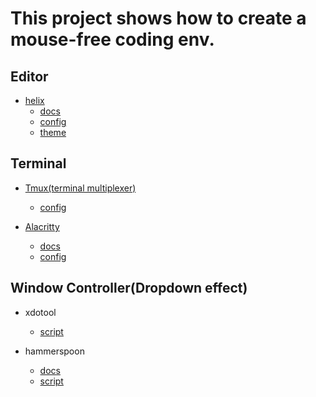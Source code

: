 # This project shows how to create a mouse-free coding env.

## Editor

- [helix](https://github.com/helix-editor/helix)
  - [docs](https://docs.helix-editor.com/)
  - [config]()
  - [theme]()

## Terminal

- [Tmux(terminal multiplexer)](https://github.com/tmux/tmux)
  - [config]()

- [Alacritty](https://github.com/alacritty/alacritty)
  - [docs](https://alacritty.org/config-alacritty.html)
  - [config]()

## Window Controller(Dropdown effect)

- xdotool
  - [script]()

- hammerspoon
  - [docs](https://www.hammerspoon.org/docs/hs.application.html#launchOrFocus)
  - [script]()
